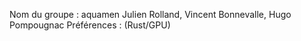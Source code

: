 Nom du groupe : aquamen
Julien Rolland, Vincent Bonnevalle, Hugo Pompougnac
Préférences : (Rust/GPU)

